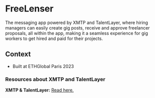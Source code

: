 # FreeLenser

The messaging app powered by XMTP and TalentLayer, where hiring managers can easily create gig posts, receive and approve freelancer proposals, all within the app, making it a seamless experience for gig workers to get hired and paid for their projects.

## Context

- Built at ETHGlobal Paris 2023


### Resources about XMTP and TalentLayer


**XMTP & TalentLayer:** [Read here.](https://docs.talentlayer.org/technical-guides/messaging/integrating-xmtp)

